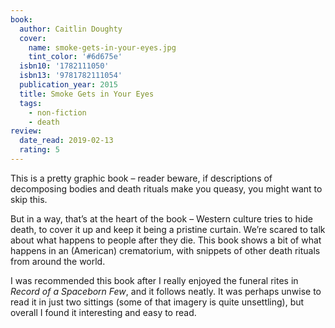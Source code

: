 ```yaml
---
book:
  author: Caitlin Doughty
  cover:
    name: smoke-gets-in-your-eyes.jpg
    tint_color: '#6d675e'
  isbn10: '1782111050'
  isbn13: '9781782111054'
  publication_year: 2015
  title: Smoke Gets in Your Eyes
  tags:
    - non-fiction
    - death
review:
  date_read: 2019-02-13
  rating: 5
---
```


This is a pretty graphic book – reader beware, if descriptions of decomposing bodies and death rituals make you queasy, you might want to skip this.

But in a way, that’s at the heart of the book – Western culture tries to hide death, to cover it up and keep it being a pristine curtain. We’re scared to talk about what happens to people after they die. This book shows a bit of what happens in an (American) crematorium, with snippets of other death rituals from around the world.

I was recommended this book after I really enjoyed the funeral rites in *Record of a Spaceborn Few*, and it follows neatly. It was perhaps unwise to read it in just two sittings (some of that imagery is quite unsettling), but overall I found it interesting and easy to read.